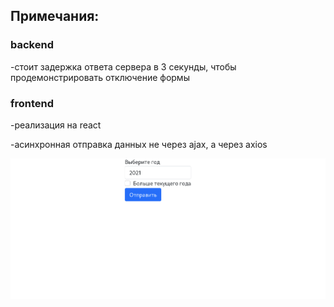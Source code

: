 ## Примечания:

### backend

-стоит задержка ответа сервера в 3 секунды, чтобы продемонстрировать отключение формы

### frontend

-реализация на react

-асинхронная отправка данных не через ajax, а через axios


![](https://github.com/apheyhys/choice_of_the_year/blob/master/Peek%202021-07-14%2020-54.gif)

